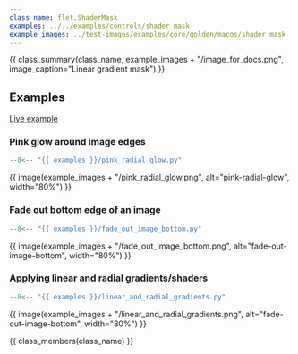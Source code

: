 ```yaml
---
class_name: flet.ShaderMask
examples: ../../examples/controls/shader_mask
example_images: ../test-images/examples/core/golden/macos/shader_mask
---
```


{{ class_summary(class_name, example_images + "/image_for_docs.png", image_caption="Linear gradient mask") }}

## Examples

[Live example](https://flet-controls-gallery.fly.dev/utility/shadermask)

### Pink glow around image edges

```python
--8<-- "{{ examples }}/pink_radial_glow.py"
```

{{ image(example_images + "/pink_radial_glow.png", alt="pink-radial-glow", width="80%") }}



### Fade out bottom edge of an image

```python
--8<-- "{{ examples }}/fade_out_image_bottom.py"
```

{{ image(example_images + "/fade_out_image_bottom.png", alt="fade-out-image-bottom", width="80%") }}


### Applying linear and radial gradients/shaders

```python
--8<-- "{{ examples }}/linear_and_radial_gradients.py"
```

{{ image(example_images + "/linear_and_radial_gradients.png", alt="fade-out-image-bottom", width="80%") }}

{{ class_members(class_name) }}
